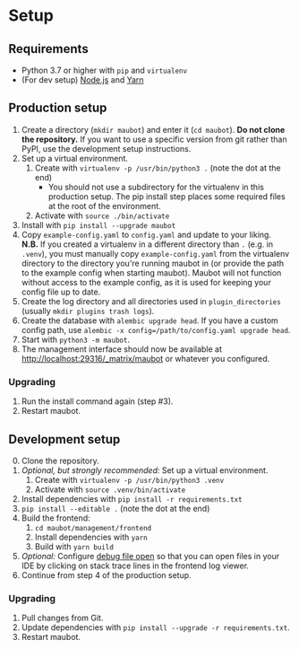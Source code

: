 # Setup
## Requirements
* Python 3.7 or higher with `pip` and `virtualenv`
* (For dev setup) [Node.js](https://nodejs.org/) and [Yarn](https://yarnpkg.com/en/docs/install)

## Production setup
1. Create a directory (`mkdir maubot`) and enter it (`cd maubot`).
   **Do not clone the repository.** If you want to use a specific version from
   git rather than PyPI, use the development setup instructions.
2. Set up a virtual environment.
   1. Create with `virtualenv -p /usr/bin/python3 .` (note the dot at the end)
      * You should not use a subdirectory for the virtualenv in this production
        setup. The pip install step places some required files at the root of
        the environment.
   2. Activate with `source ./bin/activate`
3. Install with `pip install --upgrade maubot`
4. Copy `example-config.yaml` to `config.yaml` and update to your liking.  
   **N.B.** If you created a virtualenv in a different directory than `.`
   (e.g. in `.venv`), you must manually copy `example-config.yaml` from the
   virtualenv directory to the directory you're running maubot in (or provide
   the path to the example config when starting maubot). Maubot will not
   function without access to the example config, as it is used for keeping
   your config file up to date.
5. Create the log directory and all directories used in `plugin_directories`
   (usually `mkdir plugins trash logs`).
6. Create the database with `alembic upgrade head`. If you have a custom config
   path, use `alembic -x config=/path/to/config.yaml upgrade head`.
7. Start with `python3 -m maubot`.
8. The management interface should now be available at
   <http://localhost:29316/_matrix/maubot> or whatever you configured.

### Upgrading
1. Run the install command again (step #3).
2. Restart maubot.

## Development setup
0. Clone the repository.
1. _Optional, but strongly recommended:_ Set up a virtual environment.
   1. Create with `virtualenv -p /usr/bin/python3 .venv`
   2. Activate with `source .venv/bin/activate`
2. Install dependencies with `pip install -r requirements.txt`
3. `pip install --editable .` (note the dot at the end)
4. Build the frontend:
   1. `cd maubot/management/frontend`
   2. Install dependencies with `yarn`
   4. Build with `yarn build`
5. _Optional:_ Configure [debug file open] so that you can open files in your
   IDE by clicking on stack trace lines in the frontend log viewer.
6. Continue from step 4 of the production setup.

[debug file open]: ../../management-api.md#debug-file-open

### Upgrading
1. Pull changes from Git.
2. Update dependencies with `pip install --upgrade -r requirements.txt`.
3. Restart maubot.
